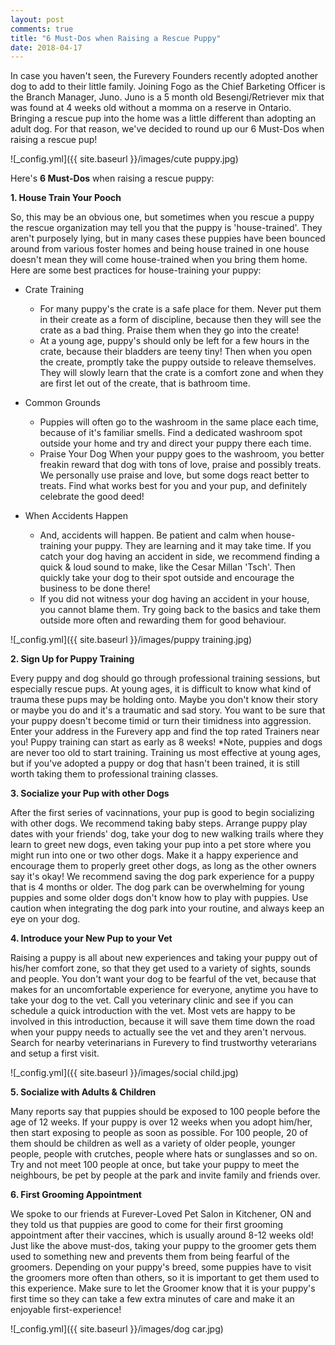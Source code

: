 ```yaml
---
layout: post
comments: true
title: "6 Must-Dos when Raising a Rescue Puppy"
date: 2018-04-17
---
```


In case you haven't seen, the Furevery Founders recently adopted another dog to add to their little family. Joining Fogo as the Chief Barketing Officer is the Branch Manager, Juno. Juno is a 5 month old Besengi/Retriever mix that was found at 4 weeks old without a momma on a reserve in Ontario. Bringing a rescue pup into the home was a little different than adopting an adult dog. For that reason, we've decided to round up our 6 Must-Dos when raising a rescue pup! 

![_config.yml]({{ site.baseurl }}/images/cute puppy.jpg)

Here's **6 Must-Dos** when raising a rescue puppy: 

**1. House Train Your Pooch**

So, this may be an obvious one, but sometimes when you rescue a puppy the rescue organization may tell you that the puppy is 'house-trained'. They aren't purposely lying, but in many cases these puppies have been bounced around from various foster homes and being house trained in one house doesn't mean they will come house-trained when you bring them home. Here are some best practices for house-training your puppy:

   - Crate Training 
     
     - For many puppy's the crate is a safe place for them. Never put them in their create as a form of discipline, because then      they will see the crate as a bad thing. Praise them when they go into the create! 
     - At a young age, puppy's should only be      left for a few hours in the crate, because their bladders are teeny tiny! Then when you open the create, promptly take        the puppy outside to releave themselves. They will slowly learn that the crate is a comfort zone and when they are first      let out of the create, that is bathroom time. 
     
   - Common Grounds
     
     - Puppies will often go to the washroom in the same place each time, because of it's familiar smells. Find a                    dedicated washroom spot outside your home and try and direct your puppy there each time. 
     - Praise Your Dog
     When your puppy goes to the washroom, you better freakin reward that dog with tons of love, praise and possibly treats.        We personally use praise and love, but some dogs react better to treats. Find what works best for you and your pup, and        definitely celebrate the good deed! 
     
   - When Accidents Happen
   
     - And, accidents will happen. Be patient and calm when house-training your puppy. They are learning and it may take time.
     If you catch your dog having an accident in side, we recommend finding a quick & loud sound to make, like the Cesar            Millan 'Tsch'. Then quickly take your dog to their spot outside and encourage the business to be done there! 
     - If you did        not witness your dog having an accident in your house, you cannot blame them. Try going back to the basics and take them      outside more often and rewarding them for good behaviour. 
     
![_config.yml]({{ site.baseurl }}/images/puppy training.jpg)

**2. Sign Up for Puppy Training**

Every puppy and dog should go through professional training sessions, but especially rescue pups. At young ages, it is difficult to know what kind of trauma these pups may be holding onto. Maybe you don't know their story or maybe you do and it's a traumatic and sad story. You want to be sure that your puppy doesn't become timid or turn their timidness into aggression. Enter your address in the Furevery app and find the top rated Trainers near you! Puppy training can start as early as 8 weeks! *Note, puppies and dogs are never too old to start training. Training us most effective at young ages, but if you've adopted a puppy or dog that hasn't been trained, it is still worth taking them to professional training classes. 

**3. Socialize your Pup with other Dogs**

After the first series of vacinnations, your pup is good to begin socializing with other dogs. We recommend taking baby steps. Arrange puppy play dates with your friends' dog, take your dog to new walking trails where they learn to greet new dogs, even taking your pup into a pet store where you might run into one or two other dogs. Make it a happy experience and encourage them to properly greet other dogs, as long as the other owners say it's okay! We recommend saving the dog park experience for a puppy that is 4 months or older. The dog park can be overwhelming for young puppies and some older dogs don't know how to play with puppies. Use caution when integrating the dog park into your routine, and always keep an eye on your dog. 

**4. Introduce your New Pup to your Vet**

Raising a puppy is all about new experiences and taking your puppy out of his/her comfort zone, so that they get used to a variety of sights, sounds and people. You don't want your dog to be fearful of the vet, because that makes for an uncomfortable experience for everyone, anytime you have to take your dog to the vet. Call you veterinary clinic and see if you can schedule a quick introduction with the vet. Most vets are happy to be involved in this introduction, because it will save them time down the road when your puppy needs to actually see the vet and they aren't nervous. Search for nearby veterinarians in Furevery to find trustworthy veterarians and setup a first visit. 

![_config.yml]({{ site.baseurl }}/images/social child.jpg)

**5. Socialize with Adults & Children**

Many reports say that puppies should be exposed to 100 people before the age of 12 weeks. If your puppy is over 12 weeks when you adopt him/her, then start exposing to people as soon as possible. For 100 people, 20 of them should be children as well as a variety of older people, younger people, people with crutches, people where hats or sunglasses and so on. Try and not meet 100 people at once, but take your puppy to meet the neighbours, be pet by people at the park and invite family and friends over. 

**6. First Grooming Appointment**

We spoke to our friends at Furever-Loved Pet Salon in Kitchener, ON and they told us that puppies are good to come for their first grooming appointment after their vaccines, which is usually around 8-12 weeks old! Just like the above must-dos, taking your puppy to the groomer gets them used to something new and prevents them from being fearful of the groomers. Depending on your puppy's breed, some puppies have to visit the groomers more often than others, so it is important to get them used to this experience. Make sure to let the Groomer know that it is your puppy's first time so they can take a few extra minutes of care and make it an enjoyable first-experience! 

![_config.yml]({{ site.baseurl }}/images/dog car.jpg)


